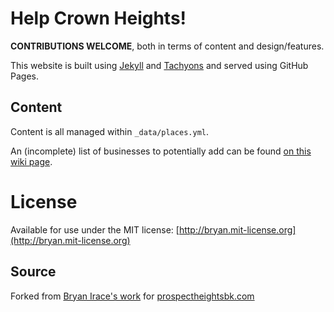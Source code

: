 # Help Crown Heights!

**CONTRIBUTIONS WELCOME**, both in terms of content and design/features.

This website is built using [Jekyll](https://jekyllrb.com) and [Tachyons](http://tachyons.io) and served using GitHub Pages.

## Content

Content is all managed within `_data/places.yml`.

An (incomplete) list of businesses to potentially add can be found [on this wiki page](https://github.com/SamTheGeek/crownheights.online/wiki).

# License

Available for use under the MIT license: [http://bryan.mit-license.org](http://bryan.mit-license.org)

## Source

Forked from [Bryan Irace's work](https://github.com/irace/prospectheightsbk.com) for [prospectheightsbk.com](prospectheightsbk.com)